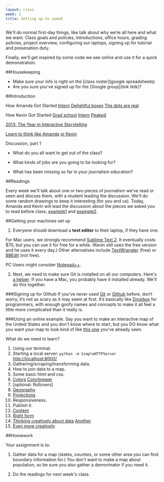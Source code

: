 ```yaml
---
layout: class
week: 1
title: Getting up to speed
---
```


We'll do normal first-day things, like talk about why we‘re all here and what we want. Class goals and policies, introductions, office hours, grading policies, project overview, configuring our laptops, signing up for tutorial and presenation duty.

Finally, we'll get inspired by some code we see online and use it for a quick demonstration.

##Housekeeping

-   Make sure your info is right on the [class roster](google spreadsheets)
-   Are you sure you've signed up for the [Google group](link tktk)?

##Introduction

How Amanda Got Started [Intern](http://cl.ly/image/2E05331x102B) [Delightful boxes](http://www.nytimes.com/packages/html/newsgraphics/pages/hp/2008/2008-06-03-1800.html) [The dots are real](http://www.nytimes.com/interactive/2013/06/12/arts/design/Damien-Hirsts-Spot-Prices.html?_r=3&)

How Kevin Got Started [Grad school](http://www.columbiamissourian.com/m/1497/weve-got-to-have-more-corn-expert-says/) [Intern](http://www.nytimes.com/interactive/2008/05/26/sports/playmagazine/200805227_IVANOVIC_GRAPHIC.html) [Peaked](http://www.nytimes.com/interactive/2012/08/05/sports/olympics/the-100-meter-dash-one-race-every-medalist-ever.html)

[2013: The Year in Interactive Storytelling](http://www.nytimes.com/newsgraphics/2013/12/30/year-in-interactive-storytelling/)

[Learn to think like Amanda](http://chartsnthings.tumblr.com/post/23348191031/amanda-cox-and-countrymen-chart-the-facebook-i-p-o) [or Kevin](http://kpq.github.io/)

Discussion, part 1

- What do you all want to get out of the class?

- What kinds of jobs are you going to be looking for?

- What has been missing so far in your journalism education?

##Readings

Every week we'll talk about one or two pieces of journalism we've read or seen and discuss them, with a student leading the discussion. We'll do some random drawings to keep it interesting (for you and us). Today, Amanda and Kevin will lead the discussion about the pieces we asked you to read before class, [example1](http://www.google.com) and [example2](http://www.google.com).

##Getting your machines set up

1. Everyone should download a **text editor** to their laptop, if they have one. 

  For Mac users, we strongly recommend [Sublime Text 2](http://www.sublimetext.com/2). It eventually costs $70, but you can use it for free for a while. (Kevin still uses the free version and he uses it every day.) Other alternatives include [TextWrangler](http://www.barebones.com/products/textwrangler/) (free) or [BBEdit](http://www.barebones.com/products/bbedit/) (not free).

  PC Users might consider [Notepad++](http://notepad-plus-plus.org/).

2. Next, we need to make sure Git is installed on all our computers. Here's [a helper](http://git-scm.com/book/en/Getting-Started-Installing-Git). If you have a Mac, you probably have it installed already. We'll do this together.

###Signing up for Github
If you’ve never used <a href="http://git-scm.com/">Git</a> or <a href="https://github.com">Github</a> before, don’t worry, it’s not as scary as it may seem at first. It’s basically like <a href="https://www.dropbox.com/">Dropbox</a> for programmers, with enough goofy names and concepts to make it all feel a little more complicated than it really is.

###Using an online example.
Say you want to make an interactive map of the United States and you don't know where to start, but you DO know what you want your map to look kind of like [this one](http://bl.ocks.org/mbostock/4060606) you've already seen. 

What do we need to learn?

1. Using our terminal.
2. Starting a local server: <code>python -m SimpleHTTPServer</code>  [http://localhost:8000/](http://localhost:8000/)
3. Gathering/scraping/transforming data.
4. How to join data to a map.
5. Some basic html and css.
6. [Colors](http://www.macwright.org/d3-curvy/) [Colorbrewer](http://colorbrewer2.org/)
7. [optional: Rollovers]
8. [Geography](http://web.stanford.edu/~jrodden/jrhome_files/electiondata.htm)
9. [Projections](https://www.youtube.com/watch?v=vVX-PrBRtTY)
10. Responsiveness.
11. Publish it.
12. [Content](http://www.nytimes.com/interactive/2013/01/29/us/where-50000-guns-in-chicago-came-from.html)
13. [Right form](http://www.ericson.net/content/2011/10/when-maps-shouldnt-be-maps/)
14. [Thinking creatively about data](http://deadspin.com/infographic-is-your-states-highest-paid-employee-a-co-489635228) [Another](http://www.nytimes.com/interactive/2014/05/11/upshot/up-soccer-table.html)
15. [Even more creatively](http://www.karlward.com/blog/2014/04/th_s-lan_-is-yo_r-l_nd/)

##Homework

Your assignment is to: 

1. Gather data for a map (states, counties, or some other area you can find boundary information for.) You don't want to make a map about population, so be sure you also gather a demoninator if you need it.

2. Do the readings for next week's class.